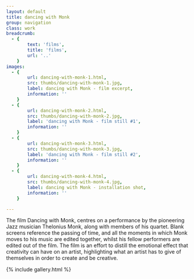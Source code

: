 ```yaml
---
layout: default
title: dancing with Monk
group: navigation
class: work
breadcrumb:
  - {
  		text: 'films',
  		title: 'films',
  		url: '..'
	}
images:
  - {
		url: dancing-with-monk-1.html, 
		src: thumbs/dancing-with-monk-1.jpg,
		label: dancing with Monk - film excerpt,
		information: ''
	}
  - {
		url: dancing-with-monk-2.html, 
		src: thumbs/dancing-with-monk-2.jpg,
		label: 'dancing with Monk - film still #1',
		information: ''
	}
  - {
		url: dancing-with-monk-3.html, 
		src: thumbs/dancing-with-monk-3.jpg,
		label: 'dancing with Monk - film still #2',
		information: ''
	}
  - {
		url: dancing-with-monk-4.html, 
		src: thumbs/dancing-with-monk-4.jpg,
		label: dancing with Monk - installation shot,
		information: ''
	}

---
```


The film Dancing with Monk, centres on a performance by the pioneering Jazz musician Thelonius Monk, along with members of his quartet. Blank screens reference the passing of time, and all the moments in which Monk moves to his music are edited together, whilst his fellow performers are edited out of the film. The film is an effort to distill the emotional effect that creativity can have on an artist, highlighting what an artist has to give of themselves in order to create and be creative.

{% include gallery.html %}
